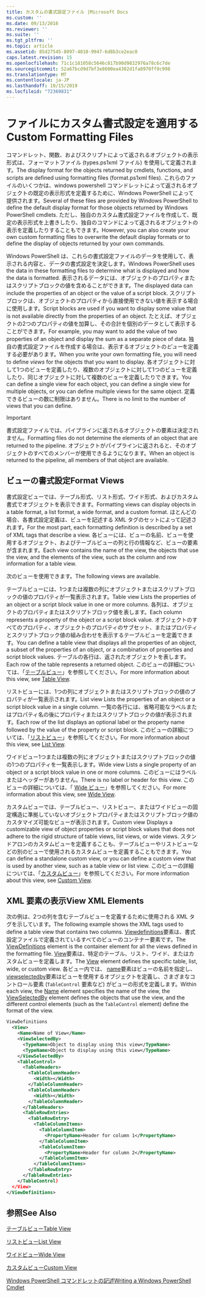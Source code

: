 ```yaml
---
title: カスタムの書式設定ファイル |Microsoft Docs
ms.custom: ''
ms.date: 09/13/2016
ms.reviewer: ''
ms.suite: ''
ms.tgt_pltfrm: ''
ms.topic: article
ms.assetid: 85d27545-8097-4010-9947-6d8b3ce2eac0
caps.latest.revision: 15
ms.openlocfilehash: 71c1c181058c5646c817b90d9832976a78c6c7de
ms.sourcegitcommit: 52a67bcd9d7bf3e8600ea4302d1fa8970ff9c998
ms.translationtype: MT
ms.contentlocale: ja-JP
ms.lasthandoff: 10/15/2019
ms.locfileid: "72369831"
---
```

# <a name="custom-formatting-files"></a><span data-ttu-id="344af-102">ファイルにカスタム書式設定を適用する</span><span class="sxs-lookup"><span data-stu-id="344af-102">Custom Formatting Files</span></span>

<span data-ttu-id="344af-103">コマンドレット、関数、およびスクリプトによって返されるオブジェクトの表示形式は、フォーマットファイル (types.ps1xml ファイル) を使用して定義されます。</span><span class="sxs-lookup"><span data-stu-id="344af-103">The display format for the objects returned by cmdlets, functions, and scripts are defined using formatting files (format.ps1xml files).</span></span> <span data-ttu-id="344af-104">これらのファイルのいくつかは、windows powershell コマンドレットによって返されるオブジェクトの既定の表示形式を定義するために、Windows PowerShell によって提供されます。</span><span class="sxs-lookup"><span data-stu-id="344af-104">Several of these files are provided by Windows PowerShell to define the default display format for those objects returned by Windows PowerShell cmdlets.</span></span> <span data-ttu-id="344af-105">ただし、独自のカスタム書式設定ファイルを作成して、既定の表示形式を上書きしたり、独自のコマンドによって返されるオブジェクトの表示を定義したりすることもできます。</span><span class="sxs-lookup"><span data-stu-id="344af-105">However, you can also create your own custom formatting files to overwrite the default display formats or to define the display of objects returned by your own commands.</span></span>

<span data-ttu-id="344af-106">Windows PowerShell は、これらの書式設定ファイルのデータを使用して、表示される内容と、データの書式設定を決定します。</span><span class="sxs-lookup"><span data-stu-id="344af-106">Windows PowerShell uses the data in these formatting files to determine what is displayed and how the data is formatted.</span></span> <span data-ttu-id="344af-107">表示されるデータには、オブジェクトのプロパティまたはスクリプトブロックの値を含めることができます。</span><span class="sxs-lookup"><span data-stu-id="344af-107">The displayed data can include the properties of an object or the value of a script block.</span></span>  <span data-ttu-id="344af-108">スクリプトブロックは、オブジェクトのプロパティから直接使用できない値を表示する場合に使用します。</span><span class="sxs-lookup"><span data-stu-id="344af-108">Script blocks are used if you want to display some value that is not available directly from the properties of an object.</span></span> <span data-ttu-id="344af-109">たとえば、オブジェクトの2つのプロパティの値を加算し、その合計を個別のデータとして表示することができます。</span><span class="sxs-lookup"><span data-stu-id="344af-109">For example, you may want to add the value of two properties of an object and display the sum as a separate piece of data.</span></span> <span data-ttu-id="344af-110">独自の書式設定ファイルを作成する場合は、表示するオブジェクトの*ビュー*を定義する必要があります。</span><span class="sxs-lookup"><span data-stu-id="344af-110">When you write your own formatting file, you will need to define *views* for the objects that you want to display.</span></span> <span data-ttu-id="344af-111">各オブジェクトに対して1つのビューを定義したり、複数のオブジェクトに対して1つのビューを定義したり、同じオブジェクトに対して複数のビューを定義したりできます。</span><span class="sxs-lookup"><span data-stu-id="344af-111">You can define a single view for each object, you can define a single view for multiple objects, or you can define multiple views for the same object.</span></span> <span data-ttu-id="344af-112">定義できるビューの数に制限はありません。</span><span class="sxs-lookup"><span data-stu-id="344af-112">There is no limit to the number of views that you can define.</span></span>

> [!IMPORTANT]
> <span data-ttu-id="344af-113">書式設定ファイルでは、パイプラインに返されるオブジェクトの要素は決定されません。</span><span class="sxs-lookup"><span data-stu-id="344af-113">Formatting files do not determine the elements of an object that are returned to the pipeline.</span></span> <span data-ttu-id="344af-114">オブジェクトがパイプラインに返されると、そのオブジェクトのすべてのメンバーが使用できるようになります。</span><span class="sxs-lookup"><span data-stu-id="344af-114">When an object is returned to the pipeline, all members of that object are available.</span></span>

## <a name="format-views"></a><span data-ttu-id="344af-115">ビューの書式設定</span><span class="sxs-lookup"><span data-stu-id="344af-115">Format Views</span></span>

<span data-ttu-id="344af-116">書式設定ビューでは、テーブル形式、リスト形式、ワイド形式、およびカスタム書式でオブジェクトを表示できます。</span><span class="sxs-lookup"><span data-stu-id="344af-116">Formatting views can display objects in a table format, a list format, a wide format, and a custom format.</span></span> <span data-ttu-id="344af-117">ほとんどの場合、各書式設定定義は、ビューを記述する XML タグのセットによって記述されます。</span><span class="sxs-lookup"><span data-stu-id="344af-117">For the most part, each formatting definition is described by a set of XML tags that describe a view.</span></span> <span data-ttu-id="344af-118">各ビューには、ビューの名前、ビューを使用するオブジェクト、およびテーブルビューの列と行の情報など、ビューの要素が含まれます。</span><span class="sxs-lookup"><span data-stu-id="344af-118">Each view contains the name of the view, the objects that use the view, and the elements of the view, such as the column and row information for a table view.</span></span>

<span data-ttu-id="344af-119">次のビューを使用できます。</span><span class="sxs-lookup"><span data-stu-id="344af-119">The following views are available.</span></span>

<span data-ttu-id="344af-120">テーブルビューには、1つまたは複数の列にオブジェクトまたはスクリプトブロックの値のプロパティが一覧表示されます。</span><span class="sxs-lookup"><span data-stu-id="344af-120">Table view Lists the properties of an object or a script block value in one or more columns.</span></span> <span data-ttu-id="344af-121">各列は、オブジェクトのプロパティまたはスクリプトブロック値を表します。</span><span class="sxs-lookup"><span data-stu-id="344af-121">Each column represents a property of the object or a script block value.</span></span> <span data-ttu-id="344af-122">オブジェクトのすべてのプロパティ、オブジェクトのプロパティのサブセット、またはプロパティとスクリプトブロック値の組み合わせを表示するテーブルビューを定義できます。</span><span class="sxs-lookup"><span data-stu-id="344af-122">You can define a table view that displays all the properties of an object, a subset of the properties of an object, or a combination of properties and script block values.</span></span> <span data-ttu-id="344af-123">テーブルの各行は、返されたオブジェクトを表します。</span><span class="sxs-lookup"><span data-stu-id="344af-123">Each row of the table represents a returned object.</span></span> <span data-ttu-id="344af-124">このビューの詳細については、「[テーブルビュー](../format/creating-a-table-view.md)」を参照してください。</span><span class="sxs-lookup"><span data-stu-id="344af-124">For more information about this view, see [Table View](../format/creating-a-table-view.md).</span></span>

<span data-ttu-id="344af-125">リストビューには、1つの列にオブジェクトまたはスクリプトブロックの値のプロパティが一覧表示されます。</span><span class="sxs-lookup"><span data-stu-id="344af-125">List view Lists the properties of an object or a script block value in a single column.</span></span> <span data-ttu-id="344af-126">一覧の各行には、省略可能なラベルまたはプロパティ名の後にプロパティまたはスクリプトブロックの値が表示されます。</span><span class="sxs-lookup"><span data-stu-id="344af-126">Each row of the list displays an optional label or the property name followed by the value of the property or script block.</span></span> <span data-ttu-id="344af-127">このビューの詳細については、「[リストビュー](../format/creating-a-list-view.md)」を参照してください。</span><span class="sxs-lookup"><span data-stu-id="344af-127">For more information about this view, see [List View](../format/creating-a-list-view.md).</span></span>

<span data-ttu-id="344af-128">ワイドビュー1つまたは複数の列にオブジェクトまたはスクリプトブロックの値の1つのプロパティを一覧表示します。</span><span class="sxs-lookup"><span data-stu-id="344af-128">Wide view Lists a single property of an object or a script block value in one or more columns.</span></span> <span data-ttu-id="344af-129">このビューにはラベルまたはヘッダーがありません。</span><span class="sxs-lookup"><span data-stu-id="344af-129">There is no label or header for this view.</span></span> <span data-ttu-id="344af-130">このビューの詳細については、「 [Wide ビュー](../format/creating-a-wide-view.md)」を参照してください。</span><span class="sxs-lookup"><span data-stu-id="344af-130">For more information about this view, see [Wide View](../format/creating-a-wide-view.md).</span></span>

<span data-ttu-id="344af-131">カスタムビューでは、テーブルビュー、リストビュー、またはワイドビューの固定構造に準拠していないオブジェクトプロパティまたはスクリプトブロック値のカスタマイズ可能なビューが表示されます。</span><span class="sxs-lookup"><span data-stu-id="344af-131">Custom view Displays a customizable view of object properties or script block values that does not adhere to the rigid structure of table views, list views, or wide views.</span></span> <span data-ttu-id="344af-132">スタンドアロンのカスタムビューを定義することも、テーブルビューやリストビューなどの別のビューで使用されるカスタムビューを定義することもできます。</span><span class="sxs-lookup"><span data-stu-id="344af-132">You can define a standalone custom view, or you can define a custom view that is used by another view, such as a table view or list view.</span></span> <span data-ttu-id="344af-133">このビューの詳細については、「[カスタムビュー](../format/creating-custom-controls.md)」を参照してください。</span><span class="sxs-lookup"><span data-stu-id="344af-133">For more information about this view, see [Custom View](../format/creating-custom-controls.md).</span></span>

## <a name="view-xml-elements"></a><span data-ttu-id="344af-134">XML 要素の表示</span><span class="sxs-lookup"><span data-stu-id="344af-134">View XML Elements</span></span>

<span data-ttu-id="344af-135">次の例は、2つの列を含むテーブルビューを定義するために使用される XML タグを示しています。</span><span class="sxs-lookup"><span data-stu-id="344af-135">The following example shows the XML tags used to define a table view that contains two columns.</span></span> <span data-ttu-id="344af-136">[Viewdefinitions](../format/viewdefinitions-element-format.md)要素は、書式設定ファイルで定義されているすべてのビューのコンテナー要素です。</span><span class="sxs-lookup"><span data-stu-id="344af-136">The [ViewDefinitions](../format/viewdefinitions-element-format.md) element is the container element for all the views defined in the formatting file.</span></span> <span data-ttu-id="344af-137">[View](../format/view-element-format.md)要素は、特定のテーブル、リスト、ワイド、またはカスタムビューを定義します。</span><span class="sxs-lookup"><span data-stu-id="344af-137">The [View](../format/view-element-format.md) element defines the specific table, list, wide, or custom view.</span></span> <span data-ttu-id="344af-138">各ビュー内では、 [name](../format/name-element-for-view-format.md)要素はビューの名前を指定し、 [viewselectedby](../format/viewselectedby-element-format.md)要素はビューを使用するオブジェクトを定義し、さまざまなコントロール要素 (`TableControl` 要素など) がビューの形式を定義します。</span><span class="sxs-lookup"><span data-stu-id="344af-138">Within each view, the [Name](../format/name-element-for-view-format.md) element specifies the name of the view, the [ViewSelectedBy](../format/viewselectedby-element-format.md) element defines the objects that use the view, and the different control elements (such as the `TableControl` element) define the format of the view.</span></span>

```xml
ViewDefinitions
  <View>
    <Name>Name of View</Name>
    <ViewSelectedBy>
      <TypeName>Object to display using this view</TypeName>
      <TypeName>Object to display using this view</TypeName>
    </ViewSelectedBy>
    <TableControl>
      <TableHeaders>
        <TableColumnHeader>
          <Width></Width>
        </TableColumnHeader>
        <TableColumnHeader>
          <Width></Width>
        </TableColumnHeader>
      </TableHeaders>
      <TableRowEntries>
        <TableRowEntry>
          <TableColumnItems>
            <TableColumnItem>
              <PropertyName>Header for column 1</PropertyName>
            </TableColumnItem>
            <TableColumnItem>
              <PropertyName>Header for column 2</PropertyName>
            </TableColumnItem>
          </TableColumnItems>
        </TableRowEntry>
      </TableRowEntries>
    </TableControl)
  </View>
</ViewDefinitions>

```

## <a name="see-also"></a><span data-ttu-id="344af-139">参照</span><span class="sxs-lookup"><span data-stu-id="344af-139">See Also</span></span>

[<span data-ttu-id="344af-140">テーブルビュー</span><span class="sxs-lookup"><span data-stu-id="344af-140">Table View</span></span>](../format/creating-a-table-view.md)

[<span data-ttu-id="344af-141">リストビュー</span><span class="sxs-lookup"><span data-stu-id="344af-141">List View</span></span>](../format/creating-a-list-view.md)

[<span data-ttu-id="344af-142">ワイドビュー</span><span class="sxs-lookup"><span data-stu-id="344af-142">Wide View</span></span>](../format/creating-a-wide-view.md)

[<span data-ttu-id="344af-143">カスタムビュー</span><span class="sxs-lookup"><span data-stu-id="344af-143">Custom View</span></span>](../format/creating-custom-controls.md)

[<span data-ttu-id="344af-144">Windows PowerShell コマンドレットの記述</span><span class="sxs-lookup"><span data-stu-id="344af-144">Writing a Windows PowerShell Cmdlet</span></span>](./writing-a-windows-powershell-cmdlet.md)

